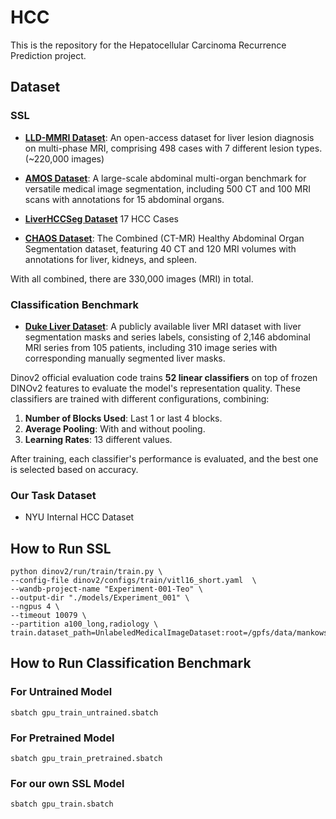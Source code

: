 # HCC

This is the repository for the Hepatocellular Carcinoma Recurrence Prediction project.

## Dataset

### SSL 

- [**LLD-MMRI Dataset**](https://github.com/LMMMEng/LLD-MMRI-Dataset): An open-access dataset for liver lesion diagnosis on multi-phase MRI, comprising 498 cases with 7 different lesion types. (~220,000 images)
  
- [**AMOS Dataset**](https://arxiv.org/abs/2206.08023): A large-scale abdominal multi-organ benchmark for versatile medical image segmentation, including 500 CT and 100 MRI scans with annotations for 15 abdominal organs.
  
- [**LiverHCCSeg Dataset**](https://www.sciencedirect.com/science/article/pii/S2352340923007473) 17 HCC Cases

- [**CHAOS Dataset**](https://chaos.grand-challenge.org/): The Combined (CT-MR) Healthy Abdominal Organ Segmentation dataset, featuring 40 CT and 120 MRI volumes with annotations for liver, kidneys, and spleen.

With all combined, there are 330,000 images (MRI) in total.

### Classification Benchmark

- [**Duke Liver Dataset**](https://scholars.duke.edu/publication/1589665): A publicly available liver MRI dataset with liver segmentation masks and series labels, consisting of 2,146 abdominal MRI series from 105 patients, including 310 image series with corresponding manually segmented liver masks.

Dinov2 official evaluation code trains **52 linear classifiers** on top of frozen DINOv2 features to evaluate the model's representation quality. These classifiers are trained with different configurations, combining:

1. **Number of Blocks Used**: Last 1 or last 4 blocks.
2. **Average Pooling**: With and without pooling.
3. **Learning Rates**: 13 different values.

After training, each classifier's performance is evaluated, and the best one is selected based on accuracy.

### Our Task Dataset

- NYU Internal HCC Dataset

## How to Run SSL

```
python dinov2/run/train/train.py \
--config-file dinov2/configs/train/vitl16_short.yaml  \
--wandb-project-name "Experiment-001-Teo" \
--output-dir "./models/Experiment_001" \
--ngpus 4 \
--timeout 10079 \
--partition a100_long,radiology \
train.dataset_path=UnlabeledMedicalImageDataset:root=/gpfs/data/mankowskilab/HCC/data/images
```

## How to Run Classification Benchmark

### For Untrained Model

```
sbatch gpu_train_untrained.sbatch
```

### For Pretrained Model

```
sbatch gpu_train_pretrained.sbatch
```

### For our own SSL Model

```
sbatch gpu_train.sbatch
```